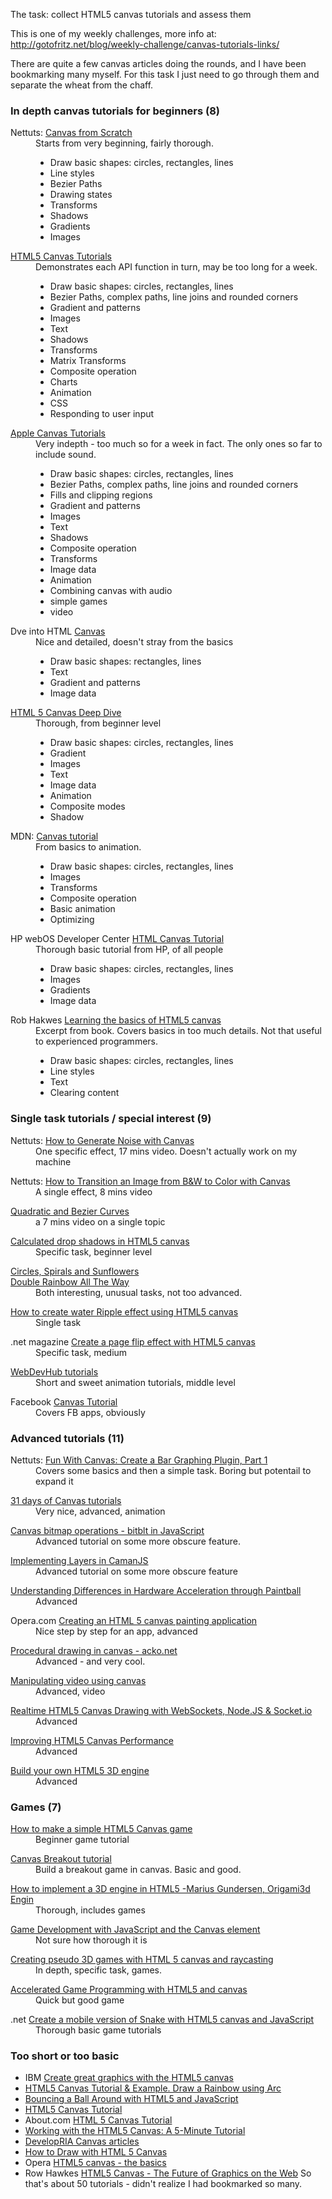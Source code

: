 The task: collect HTML5 canvas tutorials and assess them

This is one of my weekly challenges, more info at: http://gotofritz.net/blog/weekly-challenge/canvas-tutorials-links/


There are quite a few canvas articles doing the rounds, and I have been bookmarking many myself. For this task I just need to go through them and separate the wheat from the chaff.
### In depth canvas tutorials for beginners (8)

<dl>
  <dt style="width:auto;">
    Nettuts: <a href="http://net.tutsplus.com/sessions/canvas-from-scratch/" title="[new window] Canvas from Scratch | Nettuts+" target="_blank">Canvas from Scratch</a>
  </dt>

  <dd style="clear:both; width:auto; margin-bottom: 1em;">
    Starts from very beginning, fairly thorough. <ul>
      <li>
        Draw basic shapes: circles, rectangles, lines
      </li>
      <li>
        Line styles
      </li>
      <li>
        Bezier Paths
      </li>
      <li>
        Drawing states
      </li>
      <li>
        Transforms
      </li>
      <li>
        Shadows
      </li>
      <li>
        Gradients
      </li>
      <li>
        Images
      </li>
    </ul>
  </dd>

  <dt style="width:auto;">
    <a href="http://www.html5canvastutorials.com/tutorials/html5-canvas-tutorials-introduction/" title="[new window] HTML5 Canvas Basic Tutorials Introduction" target="_blank">HTML5 Canvas Tutorials</a>
  </dt>

  <dd style="clear:both; width:auto; margin-bottom: 1em;">
    Demonstrates each API function in turn, may be too long for a week. <ul>
      <li>
        Draw basic shapes: circles, rectangles, lines
      </li>
      <li>
        Bezier Paths, complex paths, line joins and rounded corners
      </li>
      <li>
        Gradient and patterns
      </li>
      <li>
        Images
      </li>
      <li>
        Text
      </li>
      <li>
        Shadows
      </li>
      <li>
        Transforms
      </li>
      <li>
        Matrix Transforms
      </li>
      <li>
        Composite operation
      </li>
      <li>
        Charts
      </li>
      <li>
        Animation
      </li>
      <li>
        CSS
      </li>
      <li>
        Responding to user input
      </li>
    </ul>
  </dd>

  <dt style="width:auto;">
    <a href="http://developer.apple.com/library/safari/#documentation/AudioVideo/Conceptual/HTML-canvas-guide/Introduction/Introduction.html#//apple_ref/doc/uid/TP40010542-CH1-SW1" title="[new window] Safari HTML5 Canvas Guide: About Canvas" target="_blank">Apple Canvas Tutorials</a>
  </dt>

  <dd style="clear:both; width:auto; margin-bottom: 1em;">
    Very indepth - too much so for a week in fact. The only ones so far to include sound. <ul>
      <li>
        Draw basic shapes: circles, rectangles, lines
      </li>
      <li>
        Bezier Paths, complex paths, line joins and rounded corners
      </li>
      <li>
        Fills and clipping regions
      </li>
      <li>
        Gradient and patterns
      </li>
      <li>
        Images
      </li>
      <li>
        Text
      </li>
      <li>
        Shadows
      </li>
      <li>
        Composite operation
      </li>
      <li>
        Transforms
      </li>
      <li>
        Image data
      </li>
      <li>
        Animation
      </li>
      <li>
        Combining canvas with audio
      </li>
      <li>
        simple games
      </li>
      <li>
        video
      </li>
    </ul>
  </dd>

  <dt style="width:auto;">
    Dve into HTML <a href="http://diveintohtml5.ep.io//canvas.html#divingin" title="[new window] Canvas - Dive Into HTML5" target="_blank">Canvas</a>
  </dt>

  <dd style="clear:both; width:auto; margin-bottom: 1em;">
    Nice and detailed, doesn't stray from the basics <ul>
      <li>
        Draw basic shapes: rectangles, lines
      </li>
      <li>
        Text
      </li>
      <li>
        Gradient and patterns
      </li>
      <li>
        Image data
      </li>
    </ul>
  </dd>

  <dt style="width:auto;">
    <a href="http://projects.joshy.org/presentations/HTML/CanvasDeepDive/presentation.html" title="[new window] HTML 5 Canvas Deep Dive" target="_blank">HTML 5 Canvas Deep Dive</a>
  </dt>

  <dd style="clear:both; width:auto; margin-bottom: 1em;">
    Thorough, from beginner level <ul>
      <li>
        Draw basic shapes: circles, rectangles, lines
      </li>
      <li>
        Gradient
      </li>
      <li>
        Images
      </li>
      <li>
        Text
      </li>
      <li>
        Image data
      </li>
      <li>
        Animation
      </li>
      <li>
        Composite modes
      </li>
      <li>
        Shadow
      </li>
    </ul>
  </dd>

  <dt style="width:auto;">
    MDN: <a href="https://developer.mozilla.org/en/Canvas_tutorial" title="[new window] Canvas tutorial - MDN" target="_blank">Canvas tutorial</a>
  </dt>

  <dd style="clear:both; width:auto; margin-bottom: 1em;">
    From basics to animation. <ul>
      <li>
        Draw basic shapes: circles, rectangles, lines
      </li>
      <li>
        Images
      </li>
      <li>
        Transforms
      </li>
      <li>
        Composite operation
      </li>
      <li>
        Basic animation
      </li>
      <li>
        Optimizing
      </li>
    </ul>
  </dd>

  <dt style="width:auto;">
    HP webOS Developer Center <a href="https://developer.palm.com/content/resources/develop/html_canvas_tutorial.html" title="[new window] HTML Canvas Tutorial - HP webOS Developer Center" target="_blank">HTML Canvas Tutorial</a>
  </dt>

  <dd style="clear:both; width:auto; margin-bottom: 1em;">
    Thorough basic tutorial from HP, of all people <ul>
      <li>
        Draw basic shapes: circles, rectangles, lines
      </li>
      <li>
        Images
      </li>
      <li>
        Gradients
      </li>
      <li>
        Image data
      </li>
    </ul>
  </dd>

  <dt style="width:auto;">
    Rob Hakwes <a href="http://www.netmagazine.com/tutorials/learning-basics-html5-canvas" title="[new window] Learning the basics of HTML5 canvas | Tutorial | .net magazine" target="_blank">Learning the basics of HTML5 canvas</a>
  </dt>

  <dd style="clear:both; width:auto; margin-bottom: 1em;">
    Excerpt from book. Covers basics in too much details. Not that useful to experienced programmers. <ul>
      <li>
        Draw basic shapes: circles, rectangles, lines
      </li>
      <li>
        Line styles
      </li>
      <li>
        Text
      </li>
      <li>
        Clearing content
      </li>
    </ul>
  </dd>
</dl>

### Single task tutorials / special interest (9)

<dl>
  <dt style="width:auto;">
    Nettuts: <a href="http://net.tutsplus.com/tutorials/javascript-ajax/how-to-generate-noise-with-canvas/" title="[new window] How to Generate Noise with Canvas | Nettuts+" target="_blank">How to Generate Noise with Canvas</a>
  </dt>

  <dd style="clear:both; width:auto; margin-bottom: 1em;">
    One specific effect, 17 mins video. Doesn't actually work on my machine
  </dd>

  <dt style="width:auto;">
    Nettuts: <a href="http://net.tutsplus.com/tutorials/javascript-ajax/how-to-transition-an-image-from-bw-to-color-with-canvas/" title="[new window] How to Transition an Image from B&W to Color with Canvas | Nettuts+" target="_blank">How to Transition an Image from B&W to Color with Canvas</a>
  </dt>

  <dd style="clear:both; width:auto; margin-bottom: 1em;">
    A single effect, 8 mins video
  </dd>

  <dt style="width:auto;">
    <a href="http://thinkvitamin.com/code/html5/html5-canvas-tutorial/" title="[new window] HTML5 Canvas Tutorial | Think Vitamin" target="_blank">Quadratic and Bezier Curves</a>
  </dt>

  <dd style="clear:both; width:auto; margin-bottom: 1em;">
    a 7 mins video on a single topic
  </dd>

  <dt style="width:auto;">
    <a href="http://hacks.mozilla.org/2011/08/calculated-drop-shadows-in-html5-canvas/?utm_source=html5weekly&utm_medium=email" title="[new window] Calculated drop shadows in HTML5 canvas ? Mozilla Hacks â€“ the Web developer blog" target="_blank">Calculated drop shadows in HTML5 canvas</a>
  </dt>

  <dd style="clear:both; width:auto; margin-bottom: 1em;">
    Specific task, beginner level
  </dd>

  <dt style="width:auto;">
    <a href="http://www.krazydad.com/tutorials/circles/" title="[new window] Circles, Spirals and Sunflowers" target="_blank">Circles, Spirals and Sunflowers</a>
  </dt>

  <dt style="width:auto;">
    <a href="http://www.krazydad.com/tutorials/rainbow/" title="[new window] Double Rainbow All The Way" target="_blank">Double Rainbow All The Way</a>
  </dt>

  <dd style="clear:both; width:auto; margin-bottom: 1em;">
    Both interesting, unusual tasks, not too advanced.
  </dd>

  <dt style="width:auto;">
    <a href="http://www.script-tutorials.com/how-to-create-water-drops-effect-using-html5-canvas/" title="[new window] How to create water Ripple effect using HTML5 canvas â€“ Script Tutorials" target="_blank">How to create water Ripple effect using HTML5 canvas</a>
  </dt>

  <dd style="clear:both; width:auto; margin-bottom: 1em;">
    Single task
  </dd>

  <dt style="width:auto;">
    .net magazine <a href="http://www.netmagazine.com/tutorials/create-page-flip-effect-html5-canvas" title="[new window] Create a page flip effect with HTML5 canvas | Tutorial | .net magazine" target="_blank">Create a page flip effect with HTML5 canvas</a>
  </dt>

  <dd style="clear:both; width:auto; margin-bottom: 1em;">
    Specific task, medium
  </dd>

  <dt style="width:auto;">
    <a href="http://www.webdevhub.net/category/html-5/canvas" title="[new window] Canvas | WebDevHub" target="_blank">WebDevHub tutorials</a>
  </dt>

  <dd style="clear:both; width:auto; margin-bottom: 1em;">
    Short and sweet animation tutorials, middle level
  </dd>

  <dt style="width:auto;">
    Facebook <a href="http://developers.facebook.com/docs/appsonfacebook/tutorial/" title="[new window] Canvas Tutorial - Facebook developers" target="_blank">Canvas Tutorial</a>
  </dt>

  <dd style="clear:both; width:auto; margin-bottom: 1em;">
    Covers FB apps, obviously
  </dd>
</dl>

### Advanced tutorials (11)

<dl>
  <dt style="width:auto;">
    Nettuts: <a href="http://net.tutsplus.com/tutorials/javascript-ajax/fun-with-canvas-create-a-jquery-graph-plugin/" title="[new window] Fun With Canvas: Create a Bar Graphing Plugin, Part 1 | Nettuts+" target="_blank">Fun With Canvas: Create a Bar Graphing Plugin, Part 1</a>
  </dt>

  <dd style="clear:both; width:auto; margin-bottom: 1em;">
    Covers some basics and then a simple task. Boring but potentail to expand it
  </dd>

  <dt style="width:auto;">
    <a href="http://creativejs.com/2011/08/31-days-of-canvas-tutorials/" title="[new window] 31 days of Canvas tutorials | CreativeJS" target="_blank">31 days of Canvas tutorials</a>
  </dt>

  <dd style="clear:both; width:auto; margin-bottom: 1em;">
    Very nice, advanced, animation
  </dd>

  <dt style="width:auto;">
    <a href="http://www.i-programmer.info/programming/graphics-and-imaging/2078-canvas-bitmap-operations-bitblt-in-javascript.html" title="[new window] Canvas bitmap operations - bitblt in JavaScript" target="_blank">Canvas bitmap operations - bitblt in JavaScript</a>
  </dt>

  <dd style="clear:both; width:auto; margin-bottom: 1em;">
    Advanced tutorial on some more obscure feature.
  </dd>

  <dt style="width:auto;">
    <a href="http://blog.meltingice.net/programming/implementing-layers-camanjs/" title="[new window] Implementing Layers in CamanJS | MeltingIce Blog" target="_blank">Implementing Layers in CamanJS</a>
  </dt>

  <dd style="clear:both; width:auto; margin-bottom: 1em;">
    Advanced tutorial on some more obscure feature
  </dd>

  <dt style="width:auto;">
    <a href="http://blogs.msdn.com/b/ie/archive/2011/04/26/understanding-differences-in-hardware-acceleration-through-paintball.aspx" title="[new window] Understanding Differences in Hardware Acceleration through Paintball - IEBlog - Site Home - MSDN Blogs" target="_blank">Understanding Differences in Hardware Acceleration through Paintball</a>
  </dt>

  <dd style="clear:both; width:auto; margin-bottom: 1em;">
    Advanced
  </dd>

  <dt style="width:auto;">
    Opera.com <a href="http://dev.opera.com/articles/view/html5-canvas-painting/" title="[new window] Creating an HTML 5 canvas painting application - Dev.Opera" target="_blank">Creating an HTML 5 canvas painting application</a>
  </dt>

  <dd style="clear:both; width:auto; margin-bottom: 1em;">
    Nice step by step for an app, advanced
  </dd>

  <dt style="width:auto;">
    <a href="http://acko.net/blog/js1k-demo-the-making-of" title="[new window] My JS1K Demo - The Making Of | Steven Wittens - Acko.net" target="_blank">Procedural drawing in canvas - acko.net</a>
  </dt>

  <dd style="clear:both; width:auto; margin-bottom: 1em;">
    Advanced - and very cool.
  </dd>

  <dt style="width:auto;">
    <a href="https://developer.mozilla.org/En/Manipulating_video_using_canvas" title="[new window] Manipulating video using canvas - MDN" target="_blank">Manipulating video using canvas</a>
  </dt>

  <dd style="clear:both; width:auto; margin-bottom: 1em;">
    Advanced, video
  </dd>

  <dt style="width:auto;">
    <a href="http://wesbos.com/html5-canvas-websockets-nodejs/" title="[new window] HTML5 Canvas Drawing with WebSockets, Node.JS & Socket.io | Wes Bos" target="_blank">Realtime HTML5 Canvas Drawing with WebSockets, Node.JS & Socket.io</a>
  </dt>

  <dd style="clear:both; width:auto; margin-bottom: 1em;">
    Advanced
  </dd>

  <dt style="width:auto;">
    <a href="http://www.html5rocks.com/en/tutorials/canvas/performance/" title="[new window] HTML5 Rocks - Improving HTML5 Canvas Performance" target="_blank">Improving HTML5 Canvas Performance</a>
  </dt>

  <dd style="clear:both; width:auto; margin-bottom: 1em;">
    Advanced
  </dd>

  <dt style="width:auto;">
    <a href="http://www.netmagazine.com/tutorials/build-your-own-html5-3d-engine" title="[new window] Build your own HTML5 3D engine | Tutorial | .net magazine" target="_blank">Build your own HTML5 3D engine</a>
  </dt>

  <dd style="clear:both; width:auto; margin-bottom: 1em;">
    Advanced
  </dd>
</dl>

### Games (7)

<dl>
  <dt style="width:auto;">
    <a href="http://www.lostdecadegames.com/how-to-make-a-simple-html5-canvas-game/?utm_source=html5weekly&utm_medium=email" title="[new window] How to make a simple HTML5 Canvas game : Lost Decade Games" target="_blank">How to make a simple HTML5 Canvas game</a>
  </dt>

  <dd style="clear:both; width:auto; margin-bottom: 1em;">
    Beginner game tutorial
  </dd>

  <dt style="width:auto;">
    <a href="http://billmill.org/static/canvastutorial/index.html" title="[new window] Canvas Tutorial - Introduction" target="_blank">Canvas Breakout tutorial</a>
  </dt>

  <dd style="clear:both; width:auto; margin-bottom: 1em;">
    Build a breakout game in canvas. Basic and good.
  </dd>

  <dt style="width:auto;">
    <a href="http://vimeo.com/channels/ogs#31129124" title="[new window] onGameStart on Vimeo" target="_blank">How to implement a 3D engine in HTML5 -Marius Gundersen, Origami3d Engin</a>
  </dt>

  <dd style="clear:both; width:auto; margin-bottom: 1em;">
    Thorough, includes games
  </dd>

  <dt style="width:auto;">
    <a href="http://www.brighthub.com/hubfolio/matthew-casperson/blog/archive/2009/06/29/game-development-with-javascript-and-the-canvas-element.aspx" title="[new window] Game Development with JavaScript and the Canvas element â€“ Matthew Casperson's Blog at the Hubfolio on Bright Hub" target="_blank">Game Development with JavaScript and the Canvas element</a>
  </dt>

  <dd style="clear:both; width:auto; margin-bottom: 1em;">
    Not sure how thorough it is
  </dd>

  <dt style="width:auto;">
    <a href="http://dev.opera.com/articles/view/creating-pseudo-3d-games-with-html-5-can-1/" title="[new window] Creating pseudo 3D games with HTML 5 canvas and raycasting - Dev.Opera" target="_blank">Creating pseudo 3D games with HTML 5 canvas and raycasting</a>
  </dt>

  <dd style="clear:both; width:auto; margin-bottom: 1em;">
    In depth, specific task, games.
  </dd>

  <dt style="width:auto;">
    <a href="http://www.felinesoft.com/blog/index.php/2010/09/accelerated-game-programming-with-html5-and-canvas/" title="[new window] Accelerated Game Programming with HTML5 and canvas | FelineSoft Blog" target="_blank">Accelerated Game Programming with HTML5 and canvas</a>
  </dt>

  <dd style="clear:both; width:auto; margin-bottom: 1em;">
    Quick but good game
  </dd>

  <dt style="width:auto;">
    .net <a href="http://www.netmagazine.com/tutorials/create-mobile-version-snake-html5-canvas-and-javascript" title="[new window] Create a mobile version of Snake with HTML5 canvas and JavaScript | Tutorial | .net magazine" target="_blank">Create a mobile version of Snake with HTML5 canvas and JavaScript</a>
  </dt>

  <dd style="clear:both; width:auto; margin-bottom: 1em;">
    Thorough basic game tutorials
  </dd>
</dl>

### Too short or too basic

*   IBM <a href="http://www.ibm.com/developerworks/web/library/wa-html5canvas/index.html?cmp=dw&cpb=dwwdv&ct=dwgra&cr=twitter&ccy=zz&csr=dehtml5canvas" title="[new window] Create great graphics with the HTML5 canvas" target="_blank">Create great graphics with the HTML5 canvas</a>
*   <a href="http://ask.amoeba.co.in/html5-canvas-tutorial-example-draw-a-rainbow-using-arc/" title="[new window] Amoeba Solution Kiosk Â» HTML5 Canvas Tutorial & Example. Draw a Rainbow using Arc." target="_blank">HTML5 Canvas Tutorial & Example. Draw a Rainbow using Arc</a>
*   <a href="http://sixrevisions.com/html/bouncing-a-ball-around-with-html5-and-javascript/" title="[new window] Bouncing a Ball Around with HTML5 and JavaScript" target="_blank">Bouncing a Ball Around with HTML5 and JavaScript</a>
*   <a href="http://www.coursesweb.net/html/html5-canvas_t" title="[new window] HTM5 canvas Tutorial" target="_blank">HTML5 Canvas Tutorial</a>
*   About.com <a href="http://webdesign.about.com/od/html5tags/a/html5-canvas-tutorial.htm" title="[new window] HTML 5 Canvas Tutorial - How to Use the HTML 5 Tag CANVAS" target="_blank">HTML 5 Canvas Tutorial</a>
*   <a href="http://visualstudiomagazine.com/articles/2011/12/01/working-with-the-html5-canvas.aspx" title="[new window] Working with the HTML5 Canvas: A 5-Minute Tutorial -- Visual Studio Magazine" target="_blank">Working with the HTML5 Canvas: A 5-Minute Tutorial</a>
*   <a href="http://www.developria.com/cgi-bin/mt/mt-search.cgi?IncludeBlogs=1&tag=canvas&limit=20" title="[new window] DevelopRIA: Search Results" target="_blank">DevelopRIA Canvas articles</a>
*   <a href="http://thinkvitamin.com/code/how-to-draw-with-html-5-canvas/" title="[new window] How to Draw with HTML 5 Canvas | Think Vitamin" target="_blank">How to Draw with HTML 5 Canvas</a>
*   Opera <a href="http://dev.opera.com/articles/view/html-5-canvas-the-basics/" title="[new window] HTML5 canvas - the basics - Dev.Opera" target="_blank">HTML5 canvas - the basics</a>
*   Row Hawkes <a href="http://www.slideshare.net/robhawkes/html5-canvas-the-future-of-graphics-on-the-web" title="[new window] HTML5 Canvas - The Future of Graphics on the Web" target="_blank">HTML5 Canvas - The Future of Graphics on the Web</a> So that's about 50 tutorials - didn't realize I had bookmarked so many.
